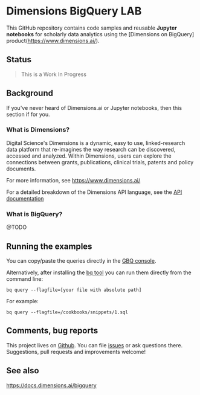 # Dimensions BigQuery LAB

This GitHub repository contains code samples and reusable **Jupyter notebooks** for scholarly data analytics using the [Dimensions on BigQuery] product(https://www.dimensions.ai/).

## Status

> This is a Work In Progress

 

## Background

If you've never heard of Dimensions.ai or Jupyter notebooks, then this section if for you.

### What is Dimensions?

Digital Science's Dimensions is a dynamic, easy to use, linked-research data platform that re-imagines the way research can be discovered, accessed and analyzed.  Within Dimensions, users can explore the connections between grants, publications, clinical trials, patents and policy documents.

For more information, see https://www.dimensions.ai/ 

For a detailed breakdown of the Dimensions API language, see the [API documentation](https://docs.dimensions.ai/dsl)


### What is BigQuery?

@TODO


## Running the examples

You can copy/paste the queries directly in the [GBQ console](https://cloud.google.com/bigquery/docs/bigquery-web-ui). 

Alternatively, after installing the [bq tool](https://cloud.google.com/bigquery/docs/quickstarts/quickstart-command-line) you can run them directly from the command line:

```
bq query --flagfile=[your file with absolute path]
```

For example:

```
bq query --flagfile=/cookbooks/snippets/1.sql
```



## Comments, bug reports

This project lives on [Github](https://github.com/digital-science/dimensions-bigquery-lab). You can file [issues]([issues](https://github.com/digital-science/dimensions-bigquery-lab/issues/new)) or ask questions there. Suggestions, pull requests and improvements welcome!

## See also

https://docs.dimensions.ai/bigquery